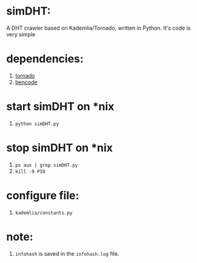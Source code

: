 simDHT:
======
A DHT crawler based on Kademlia/Tornado, written in Python. It's code is very simple

dependencies:
======
1. [tornado](https://pypi.python.org/pypi/tornado/3.2)
2. [bencode](https://pypi.python.org/pypi/bencode/1.0)


start simDHT on *nix
============================
1. `python simDHT.py`


stop simDHT on *nix
===========================
1. `ps aux | grep simDHT.py`
2. `kill -9 PID`


configure file:
===============
1. `kademlia/constants.py`

note:
====
1. `infohash` is saved in the `infohash.log` file.